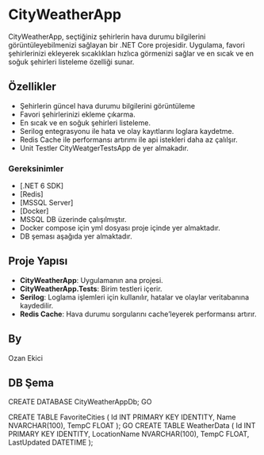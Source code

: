 
# CityWeatherApp

CityWeatherApp, seçtiğiniz şehirlerin hava durumu bilgilerini görüntüleyebilmenizi sağlayan bir .NET Core projesidir. Uygulama, favori şehirlerinizi ekleyerek  sıcaklıkları hızlıca görmenizi sağlar ve en sıcak ve en soğuk şehirleri listeleme özelliği sunar.

## Özellikler

- Şehirlerin güncel hava durumu bilgilerini görüntüleme
- Favori şehirlerinizi ekleme çıkarma.
- En sıcak ve en soğuk şehirleri listeleme.
- Serilog entegrasyonu ile hata ve olay kayıtlarını loglara kaydetme.
- Redis Cache ile performansı artırımı ile api istekleri daha az çalılşır.
- Unit Testler CityWeatgerTestsApp de yer almakadır.

### Gereksinimler

- [.NET 6 SDK]
- [Redis]
- [MSSQL Server]
- [Docker] 
- MSSQL DB üzerinde çalışılmıştır.
- Docker compose için yml dosyası proje içinde yer almaktadır.
- DB şeması aşağıda yer almaktadır. 

## Proje Yapısı

- **CityWeatherApp**: Uygulamanın ana projesi.
- **CityWeatherApp.Tests**: Birim testleri içerir.
- **Serilog**: Loglama işlemleri için kullanılır, hatalar ve olaylar veritabanına kaydedilir.
- **Redis Cache**: Hava durumu sorgularını cache’leyerek performansı artırır.

## By
Ozan Ekici

## DB Şema
CREATE DATABASE CityWeatherAppDb;
GO

CREATE TABLE FavoriteCities (
    Id INT PRIMARY KEY IDENTITY,
    Name NVARCHAR(100),
    TempC FLOAT
);
GO
CREATE TABLE WeatherData (
    Id INT PRIMARY KEY IDENTITY,
    LocationName NVARCHAR(100),
    TempC FLOAT,
    LastUpdated DATETIME
);
